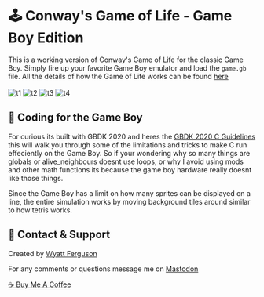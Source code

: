# :joystick: Conway's Game of Life - Game Boy Edition

This is a working version of Conway's Game of Life for the classic Game Boy. Simply fire up your favorite Game Boy emulator and load the `game.gb` file. All the details of how the Game of Life works can be found [here](https://conwaylife.com/wiki/Conway%27s_Game_of_Life)
<br><br>
![t1](https://user-images.githubusercontent.com/503975/177911180-71f380c7-9d52-43a4-836a-510bcc4f770a.png)
![t2](https://user-images.githubusercontent.com/503975/177911181-3fa1645a-5620-4c9e-91b6-8306f2b82cc1.png)
![t3](https://user-images.githubusercontent.com/503975/177911183-39e210a9-1ff1-4da0-a9ae-4ea6e4b58d8d.png)
![t4](https://user-images.githubusercontent.com/503975/177911184-7077aa2d-7454-4c49-8253-69efa6f596c9.png)

## :rocket: Coding for the Game Boy

For curious its built with GBDK 2020 and heres the [GBDK 2020 C Guidelines](https://gbdk-2020.github.io/gbdk-2020/docs/api/docs_coding_guidelines.html#docs_c_tutorials) this will walk you through some of the limitations and tricks to make C run effeciently on the Game Boy. So if your wondering why so many things are globals or alive_neighbours doesnt use loops, or why I avoid using mods and other math functions its because the game boy hardware really doesnt like those things.

Since the Game Boy has a limit on how many sprites can be displayed on a line, the entire simulation works by moving background tiles around similar to how tetris works.

## :postbox: Contact & Support

Created by [Wyatt Ferguson](@wyattxdev@mastodon.social)

For any comments or questions message me on [Mastodon](@wyattxdev@mastodon.social)

[:coffee: Buy Me A Coffee](https://www.buymeacoffee.com/wyattferguson)

<br>
